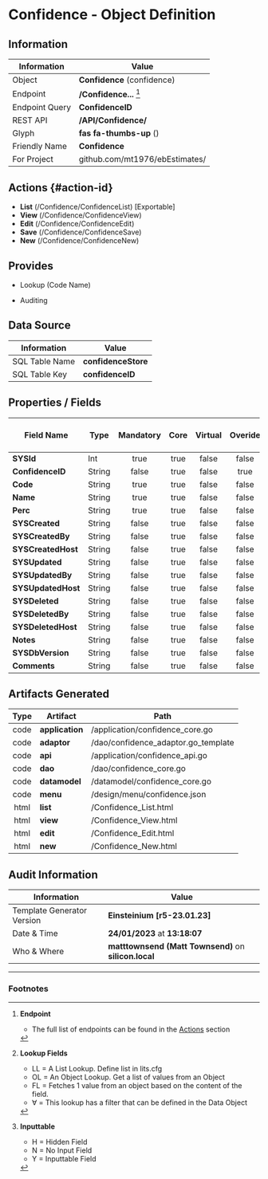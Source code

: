 # **Confidence** - Object Definition
##  Information
| Information  | Value  |
|---|---|
|Object         |**Confidence** (confidence) |
|Endpoint 	    |**/Confidence...** [^1]|
|Endpoint Query |**ConfidenceID**|
|REST API|**/API/Confidence/**|
Glyph|**fas fa-thumbs-up** ()
Friendly Name|**Confidence**|
|For Project    |github.com/mt1976/ebEstimates/|

##  Actions {#action-id}
* **List** (/Confidence/ConfidenceList) [Exportable]
* **View** (/Confidence/ConfidenceView)
* **Edit** (/Confidence/ConfidenceEdit)
* **Save** (/Confidence/ConfidenceSave)
* **New** (/Confidence/ConfidenceNew)








##  Provides
 * Lookup (Code Name)

* Auditing 




##  Data Source 
| Information  | Value  |
|---|---|
SQL Table Name       | **confidenceStore**
SQL Table Key | **confidenceID**



##  Properties / Fields
| Field Name| Type | Mandatory | Core | Virtual | Overide | Lookup [^2]| Lookup Object      | Lookup Field Source         | Lookup Return Value                | Inputable [^3]|DB Column|Default Value| No Change | Callout | Internal | Display | Mask |
| -- | --  | :--: | :--: | :--: |:--: |:--: |:--: |-- |-- |:--: |-- | --| :--: | :--: | :--: | -- | -- |
|**SYSId**|Int|true|true|false|false|||||NH|_id|0|false|false|true|text||
|**ConfidenceID**|String|false|true|false|true|||||H|confidenceID||true|false|false|text||
|**Code**|String|true|true|false|false|||||Y|code||false|false|false|text||
|**Name**|String|true|true|false|false|||||Y|name||false|false|false|text||
|**Perc**|String|true|true|false|false|||||Y|perc||false|false|false|text||
|**SYSCreated**|String|false|true|false|false|||||NH|_created||false|false|true|text||
|**SYSCreatedBy**|String|false|true|false|false|||||NH|_createdBy||false|false|true|text||
|**SYSCreatedHost**|String|false|true|false|false|||||NH|_createdHost||false|false|true|text||
|**SYSUpdated**|String|false|true|false|false|||||NH|_updated||false|false|true|text||
|**SYSUpdatedBy**|String|false|true|false|false|||||NH|_updatedBy||false|false|true|text||
|**SYSUpdatedHost**|String|false|true|false|false|||||NH|_updatedHost||false|false|true|text||
|**SYSDeleted**|String|false|true|false|false|||||NH|_deleted||false|false|true|text||
|**SYSDeletedBy**|String|false|true|false|false|||||NH|_deletedBy||false|false|true|text||
|**SYSDeletedHost**|String|false|true|false|false|||||NH|_deletedHost||false|false|true|text||
|**Notes**|String|false|true|false|false|||||Y|notes||false|false|false|text||
|**SYSDbVersion**|String|false|true|false|false|||||NH|_dbVersion||false|false|true|text||
|**Comments**|String|false|true|false|false|||||Y|comments||false|false|false|text||


##  Artifacts Generated
| Type | Artifact | Path|
| :--: | -- | -- |
| code | **application** | /application/confidence_core.go |
| code | **adaptor** | /dao/confidence_adaptor.go_template |
| code | **api** | /application/confidence_api.go |
| code | **dao** | /dao/confidence_core.go |
| code | **datamodel** | /datamodel/confidence_core.go |
| code | **menu** | /design/menu/confidence.json |
| html | **list** | /Confidence_List.html |
| html | **view** | /Confidence_View.html |
| html | **edit** | /Confidence_Edit.html |
| html | **new** | /Confidence_New.html |


## Audit Information
| Information  | Value |
|---|---|
Template Generator Version   | **Einsteinium [r5-23.01.23]**
Date & Time		     | **24/01/2023** at **13:18:07**
Who & Where		     | **matttownsend (Matt Townsend)** on **silicon.local**

---
### Footnotes
[^1]: **Endpoint**
    * The full list of endpoints can be found in the [Actions](#action-id) section
[^2]: **Lookup Fields**
    * LL = A List Lookup. Define list in lits.cfg
    * OL = An Object Lookup. Get a list of values from an Object
    * FL = Fetches 1 value from an object based on the content of the field. 
    * ∀ = This lookup has a filter that can be defined in the Data Object
[^3]: **Inputtable**   
    * H = Hidden Field
    * N = No Input Field
    * Y = Inputtable Field